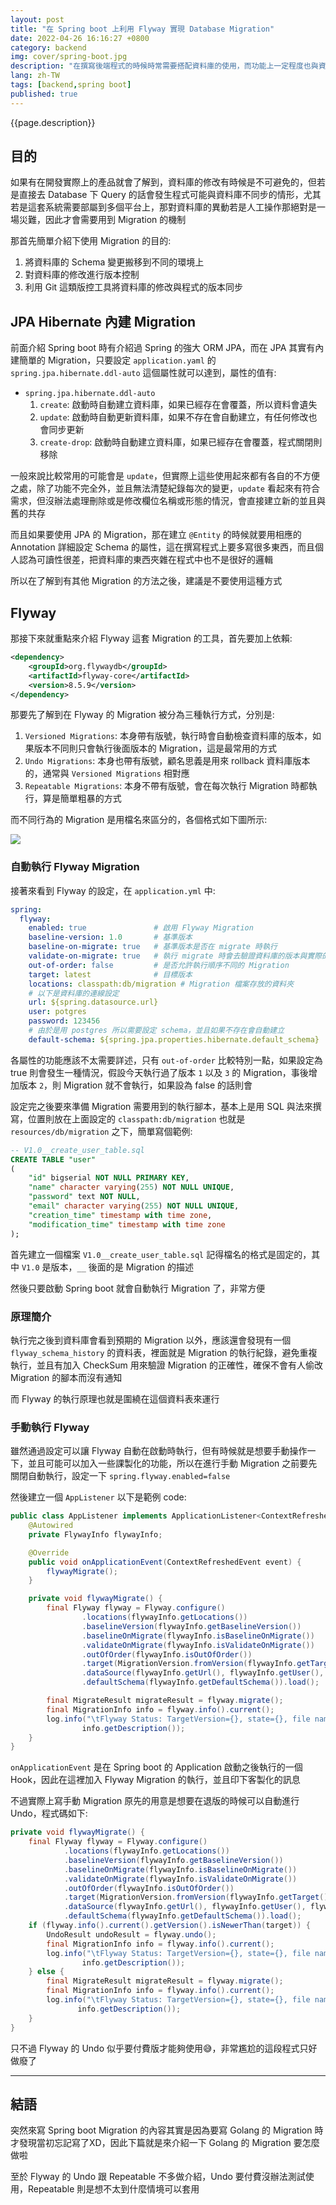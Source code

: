 ```yaml
---
layout: post
title: "在 Spring boot 上利用 Flyway 實現 Database Migration"
date: 2022-04-26 16:16:27 +0800
category: backend
img: cover/spring-boot.jpg
description: "在撰寫後端程式的時候時常需要搭配資料庫的使用，而功能上一定程度也與資料庫是有掛鉤的，那當程式碼有更動的時候資料庫理所當然需要更新，這個更新的機制就被稱為 Migration，可能是從無到有的全部搬移，可能是版本更新導致的變更，在 Spring boot 中有一套工具很好的實現了這個功能，那就是 Flyway"
lang: zh-TW
tags: [backend,spring boot]
published: true
---
```


{{page.description}}

## 目的
如果有在開發實際上的產品就會了解到，資料庫的修改有時候是不可避免的，但若是直接去 Database 下 Query 的話會發生程式可能與資料庫不同步的情形，尤其若是這套系統需要部屬到多個平台上，那對資料庫的異動若是人工操作那絕對是一場災難，因此才會需要用到 Migration 的機制

那首先簡單介紹下使用 Migration 的目的:
1. 將資料庫的 Schema 變更搬移到不同的環境上
2. 對資料庫的修改進行版本控制
3. 利用 Git 這類版控工具將資料庫的修改與程式的版本同步

## JPA Hibernate 內建 Migration

前面介紹 Spring boot 時有介紹過 Spring 的強大 ORM JPA，而在 JPA 其實有內建簡單的 Migration，只要設定 `application.yaml` 的 `spring.jpa.hibernate.ddl-auto` 這個屬性就可以達到，屬性的值有:

+ `spring.jpa.hibernate.ddl-auto`
  1. `create`: 啟動時自動建立資料庫，如果已經存在會覆蓋，所以資料會遺失
  2. `update`: 啟動時自動更新資料庫，如果不存在會自動建立，有任何修改也會同步更新
  3. `create-drop`: 啟動時自動建立資料庫，如果已經存在會覆蓋，程式關閉則移除

一般來說比較常用的可能會是 `update`，但實際上這些使用起來都有各自的不方便之處，除了功能不完全外，並且無法清楚紀錄每次的變更，`update` 看起來有符合需求，但沒辦法處理刪除或是修改欄位名稱或形態的情況，會直接建立新的並且與舊的共存

而且如果要使用 JPA 的 Migration，那在建立 `@Entity` 的時候就要用相應的 Annotation 詳細設定 Schema 的屬性，這在撰寫程式上要多寫很多東西，而且個人認為可讀性很差，把資料庫的東西夾雜在程式中也不是很好的邏輯

所以在了解到有其他 Migration 的方法之後，建議是不要使用這種方式

## Flyway

那接下來就重點來介紹 Flyway 這套 Migration 的工具，首先要加上依賴:

```xml
<dependency>
    <groupId>org.flywaydb</groupId>
    <artifactId>flyway-core</artifactId>
    <version>8.5.9</version>
</dependency>
```

那要先了解到在 Flyway 的 Migration 被分為三種執行方式，分別是:
1. `Versioned Migrations`: 本身帶有版號，執行時會自動檢查資料庫的版本，如果版本不同則只會執行後面版本的 Migration，這是最常用的方式
2. `Undo Migrations`: 本身也帶有版號，顧名思義是用來 rollback 資料庫版本的，通常與 `Versioned Migrations` 相對應
3. `Repeatable Migrations`: 本身不帶有版號，會在每次執行 Migration 時都執行，算是簡單粗暴的方式

而不同行為的 Migration 是用檔名來區分的，各個格式如下圖所示:

![]({{site.baseurl}}/assets/img/flyway-migration.png)

### 自動執行 Flyway Migration

接著來看到 Flyway 的設定，在 `application.yml` 中:

```yaml
spring:
  flyway:
    enabled: true               # 啟用 Flyway Migration
    baseline-version: 1.0       # 基準版本
    baseline-on-migrate: true   # 基準版本是否在 migrate 時執行
    validate-on-migrate: true   # 執行 migrate 時會去驗證資料庫的版本與實際的 Migration 版本是否相同
    out-of-order: false         # 是否允許執行順序不同的 Migration
    target: latest              # 目標版本
    locations: classpath:db/migration # Migration 檔案存放的資料夾
    # 以下是資料庫的連線設定
    url: ${spring.datasource.url}
    user: potgres
    password: 123456
    # 由於是用 postgres 所以需要設定 schema，並且如果不存在會自動建立
    default-schema: ${spring.jpa.properties.hibernate.default_schema}
```

各屬性的功能應該不太需要詳述，只有 `out-of-order` 比較特別一點，如果設定為 true 則會發生一種情況，假設今天執行過了版本 `1` 以及 `3` 的 Migration，事後增加版本 `2`，則 Migration 就不會執行，如果設為 false 的話則會

設定完之後要來準備 Migration 需要用到的執行腳本，基本上是用 SQL 與法來撰寫，位置則放在上面設定的 `classpath:db/migration` 也就是 `resources/db/migration` 之下，簡單寫個範例:

```sql
-- V1.0__create_user_table.sql
CREATE TABLE "user"
(
    "id" bigserial NOT NULL PRIMARY KEY,
    "name" character varying(255) NOT NULL UNIQUE,
    "password" text NOT NULL,
    "email" character varying(255) NOT NULL UNIQUE,
    "creation_time" timestamp with time zone,
    "modification_time" timestamp with time zone
);

```

首先建立一個檔案 `V1.0__create_user_table.sql` 記得檔名的格式是固定的，其中 `V1.0` 是版本，`__` 後面的是 Migration 的描述

然後只要啟動 Spring boot 就會自動執行 Migration 了，非常方便

### 原理簡介

執行完之後到資料庫會看到預期的 Migration 以外，應該還會發現有一個 `flyway_schema_history` 的資料表，裡面就是 Migration 的執行紀錄，避免重複執行，並且有加入 CheckSum 用來驗證 Migration 的正確性，確保不會有人偷改 Migration 的腳本而沒有通知

而 Flyway 的執行原理也就是圍繞在這個資料表來運行

### 手動執行 Flyway

雖然通過設定可以讓 Flyway 自動在啟動時執行，但有時候就是想要手動操作一下，並且可能可以加入一些課製化的功能，所以在進行手動 Migration 之前要先關閉自動執行，設定一下 `spring.flyway.enabled=false`

然後建立一個 `AppListener` 以下是範例 code:

```java
public class AppListener implements ApplicationListener<ContextRefreshedEvent> {
    @Autowired
    private FlywayInfo flywayInfo;

    @Override
    public void onApplicationEvent(ContextRefreshedEvent event) {
        flywayMigrate();
    }

    private void flywayMigrate() {
        final Flyway flyway = Flyway.configure()
                .locations(flywayInfo.getLocations())
                .baselineVersion(flywayInfo.getBaselineVersion())
                .baselineOnMigrate(flywayInfo.isBaselineOnMigrate())
                .validateOnMigrate(flywayInfo.isValidateOnMigrate())
                .outOfOrder(flywayInfo.isOutOfOrder())
                .target(MigrationVersion.fromVersion(flywayInfo.getTarget()))
                .dataSource(flywayInfo.getUrl(), flywayInfo.getUser(), flywayInfo.getPassword())
                .defaultSchema(flywayInfo.getDefaultSchema()).load();

        final MigrateResult migrateResult = flyway.migrate();
        final MigrationInfo info = flyway.info().current();
        log.info("\tFlyway Status: TargetVersion={}, state={}, file name=V{}__{}", migrateResult.targetSchemaVersion, info.getState(), info.getVersion(),
                info.getDescription());
    }
}
```

`onApplicationEvent` 是在 Spring boot 的 Application 啟動之後執行的一個 Hook，因此在這裡加入 Flyway Migration 的執行，並且印下客製化的訊息

不過實際上寫手動 Migration 原先的用意是想要在退版的時候可以自動進行 Undo，程式碼如下:

```java
private void flywayMigrate() {
    final Flyway flyway = Flyway.configure()
            .locations(flywayInfo.getLocations())
            .baselineVersion(flywayInfo.getBaselineVersion())
            .baselineOnMigrate(flywayInfo.isBaselineOnMigrate())
            .validateOnMigrate(flywayInfo.isValidateOnMigrate())
            .outOfOrder(flywayInfo.isOutOfOrder())
            .target(MigrationVersion.fromVersion(flywayInfo.getTarget()))
            .dataSource(flywayInfo.getUrl(), flywayInfo.getUser(), flywayInfo.getPassword())
            .defaultSchema(flywayInfo.getDefaultSchema()).load();
    if (flyway.info().current().getVersion().isNewerThan(target)) {
        UndoResult undoResult = flyway.undo();
        final MigrationInfo info = flyway.info().current();
        log.info("\tFlyway Status: TargetVersion={}, state={}, file name=V{}__{}", undoResult.targetSchemaVersion, info.getState(), info.getVersion(),
                info.getDescription());
    } else {
        final MigrateResult migrateResult = flyway.migrate();
        final MigrationInfo info = flyway.info().current();
        log.info("\tFlyway Status: TargetVersion={}, state={}, file name=V{}__{}", migrateResult.targetSchemaVersion, info.getState(), info.getVersion(),
               info.getDescription());
    }
}
```

只不過 Flyway 的 Undo 似乎要付費版才能夠使用😅，非常尷尬的這段程式只好做廢了

---

## 結語

突然來寫 Spring boot Migration 的內容其實是因為要寫 Golang 的 Migration 時才發現當初忘記寫了XD，因此下篇就是來介紹一下 Golang 的 Migration 要怎麼做啦

至於 Flyway 的 Undo 跟 Repeatable 不多做介紹，Undo 要付費沒辦法測試使用，Repeatable 則是想不太到什麼情境可以套用